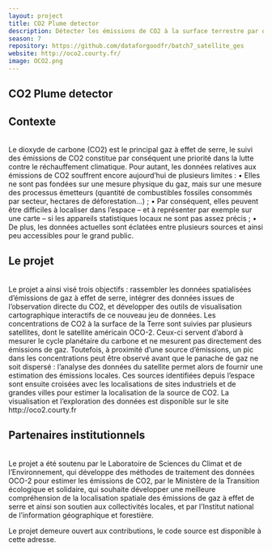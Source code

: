 ```yaml
---
layout: project
title: CO2 Plume detector
description: Détecter les émissions de CO2 à la surface terrestre par observations satellitaires
season: 7
repository: https://github.com/dataforgoodfr/batch7_satellite_ges
website: http://oco2.courty.fr/
image: OCO2.png
---
```


## CO2 Plume detector

## Contexte
<br>
Le dioxyde de carbone (CO2) est le principal gaz à effet de serre, le suivi des émissions de CO2 constitue par conséquent une priorité dans la lutte contre le réchauffement climatique. Pour autant, les données relatives aux émissions de CO2 souffrent encore aujourd’hui de plusieurs limites :
•	Elles ne sont pas fondées sur une mesure physique du gaz, mais sur une mesure des processus émetteurs (quantité de combustibles fossiles consommés par secteur, hectares de déforestation…) ;
•	Par conséquent, elles peuvent être difficiles à localiser dans l’espace – et à représenter par exemple sur une carte – si les appareils statistiques locaux ne sont pas assez précis ;
•	De plus, les données actuelles sont éclatées entre plusieurs sources et ainsi peu accessibles pour le grand public.
</br>

## Le projet
<br>
Le projet a ainsi visé trois objectifs : rassembler les données spatialisées d’émissions de gaz à effet de serre, intégrer des données issues de l’observation directe du CO2, et développer des outils de visualisation cartographique interactifs de ce nouveau jeu de données.
Les concentrations de CO2 à la surface de la Terre sont suivies par plusieurs satellites, dont le satellite américain OCO-2. Ceux-ci servent d’abord à mesurer le cycle planétaire du carbone et ne mesurent pas directement des émissions de gaz. Toutefois, à proximité d’une source d’émissions, un pic dans les concentrations peut être observé avant que le panache de gaz ne soit dispersé : l’analyse des données du satellite permet alors de fournir une estimation des émissions locales.
Ces sources identifiées depuis l’espace sont ensuite croisées avec les localisations de sites industriels et de grandes villes pour estimer la localisation de la source de CO2.
La visualisation et l’exploration des données est disponible sur le site http://oco2.courty.fr 
</br>

## Partenaires institutionnels
<br>
Le projet a été soutenu par le Laboratoire de Sciences du Climat et de l’Environnement, qui développe des méthodes de traitement des données OCO-2 pour estimer les émissions de CO2, par le Ministère de la Transition écologique et solidaire, qui souhaite développer une meilleure compréhension de la localisation spatiale des émissions de gaz à effet de serre et ainsi son soutien aux collectivités locales, et par l’Institut national de l’information géographique et forestière. 


Le projet demeure ouvert aux contributions, le code source est disponible à cette adresse.
 

